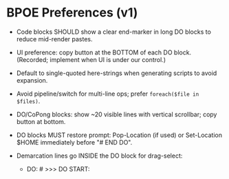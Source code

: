 # BPOE Preferences (v1)

- Code blocks SHOULD show a clear end-marker in long DO blocks to reduce mid-render pastes.
- UI preference: copy button at the BOTTOM of each DO block. (Recorded; implement when UI is under our control.)
- Default to single-quoted here-strings when generating scripts to avoid expansion.
- Avoid pipeline/switch for multi-line ops; prefer `foreach($file in $files)`.

- DO/CoPong blocks: show ~20 visible lines with vertical scrollbar; copy button at bottom.

- DO blocks MUST restore prompt: Pop-Location (if used) or Set-Location $HOME immediately before "# END DO".

- Demarcation lines go INSIDE the DO block for drag-select:

  - DO:    # >>> DO START: <title>  …  # <<< DO END

  - CoPong: wrap the fenced JSON with <!-- COPONG:BEGIN <title> --> / <!-- COPONG:END -->

- Default to ~20 visible lines with vertical scrollbar for DO/CoPong code.
